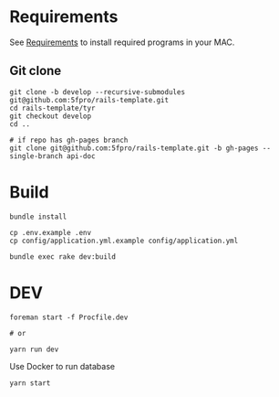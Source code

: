 # Requirements

See [Requirements](REQUIREMENTS.md) to install required programs in your MAC.

## Git clone

```
git clone -b develop --recursive-submodules git@github.com:5fpro/rails-template.git
cd rails-template/tyr
git checkout develop
cd ..

# if repo has gh-pages branch
git clone git@github.com:5fpro/rails-template.git -b gh-pages --single-branch api-doc
```

# Build

```
bundle install
```

```
cp .env.example .env
cp config/application.yml.example config/application.yml
```

```
bundle exec rake dev:build
```

# DEV

```shell
foreman start -f Procfile.dev

# or

yarn run dev
```

Use Docker to run database

```shell
yarn start
```
